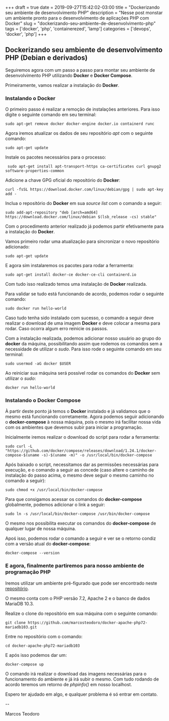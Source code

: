 +++ 
draft = true
date = 2019-09-27T15:42:02-03:00
title = "Dockerizando seu ambiente de desenvolvimento PHP"
description = "Nesse post monstar um ambiente pronto para o desenvolvimento de aplicações PHP com Docker"
slug = "dockerizando-seu-ambiente-de-desenvolvimento-php" 
tags = ['docker', 'php', 'containerezed', 'lamp']
categories = ['devops', 'docker', 'php']
+++

## Dockerizando seu ambiente de desenvolvimento PHP (Debian e derivados)

Seguiremos agora com um passo a passo para montar seu ambiente de desenvolvimento PHP utilizando **Docker** e **Docker Compose**.

Primeiramente, vamos realizar a instalação do **Docker**.

### Instalando o **Docker**

O primeiro passo é realizar a remoção de instalações anteriores. Para isso digite o seguinte comando em seu terminal: 

``
sudo apt-get remove docker docker-engine docker.io containerd runc
``

Agora iremos atualizar os dados de seu repositório *apt* com o seguinte comando: 

``
sudo apt-get update
``

Instale os pacotes necessários para o processo: 

`` 
sudo apt-get install apt-transport-https ca-certificates curl gnupg2 software-properties-common
``


Adicione a chave GPG oficial do repositório do **Docker**:

``
curl -fsSL https://download.docker.com/linux/debian/gpg | sudo apt-key add -
``

Inclua o repositório do **Docker** em sua *source list* com o comando a seguir: 

``
sudo add-apt-repository "deb [arch=amd64] https://download.docker.com/linux/debian $(lsb_release -cs) stable"
``

Com o procedimento anterior realizado já podemos partir efetivamente para a instalação do **Docker**.

Vamos primeiro rodar uma atualização para sincronizar o novo repositório adicionado: 

``
sudo apt-get update
``

E agora sim instalaremos os pacotes para rodar a ferramenta: 

``
sudo apt-get install docker-ce docker-ce-cli containerd.io
``

Com tudo isso realizado  temos uma instalação de **Docker** realizada. 

Para validar se tudo está funcionando de acordo, podemos rodar o seguinte comando: 

``
sudo docker run hello-world
``

Caso tudo tenha sido instalado com sucesso, o comando a seguir deve realizar o download de uma imagem **Docker** e deve colocar a mesma para rodar. Caso ocorra algum erro reinicie os passos.

Com a instalação realizada, podemos adicionar nosso usuário ao grupo do **docker** da máquina, possibilitando assim que rodemos os comandos sem a necessidade de utilizar o *sudo*. Para isso rode o seguinte comando em seu terminal:

``
sudo usermod -aG docker $USER
``

Ao reiniciar sua máquina será possível rodar os comandos do **Docker** sem utilizar o *sudo*:

``
docker run hello-world
``

### Instalando o **Docker Compose**

À partir deste ponto já temos o **Docker** instalado e já validamos que o mesmo está funcionando corretamente. Agora podemos seguir adicionando o **docker-compose** à nossa máquina, pois o mesmo irá facilitar nossa vida com os ambientes que devemos subir para iniciar a programação.

Inicialmente iremos realizar o download do script para rodar a ferramenta: 

``
sudo curl -L "https://github.com/docker/compose/releases/download/1.24.1/docker-compose-$(uname -s)-$(uname -m)" -o /usr/local/bin/docker-compose
``

Após baixado o script, necessitamos dar as permissões necessárias para execução, e o comando a seguir as concede (caso altere o caminho de instalação do passo acima, o mesmo deve seguir o mesmo caminho no comando a seguir): 

``
sudo chmod +x /usr/local/bin/docker-compose
``

Para que consigamos acessar os comandos do **docker-compose** globalmente, podemos adicionar o link a seguir: 

``
sudo ln -s /usr/local/bin/docker-compose /usr/bin/docker-compose
``

O mesmo nos possibilita executar os comandos do **docker-compose** de qualquer lugar de nossa máquina.

Apoś isso, podemos rodar o comando a seguir e ver se o retorno condiz com a versão atual do **docker-compose**: 

``
docker-compose --version
``

### E agora, finalmente  partiremos para nosso ambiente de programação PHP

Iremos utilizar um ambiente pré-figurado que pode ser encontrado neste [repositório](https://github.com/marcosteodoro/docker-apache-php72-mariadb103).

O mesmo conta com o PHP versão 7.2, Apache 2 e o banco de dados MariaDB 10.3.

Realize o clone do repositório em sua máquina com o seguinte comando: 

``
git clone https://github.com/marcosteodoro/docker-apache-php72-mariadb103.git
``

Entre no repositório com o comando:

``
cd docker-apache-php72-mariadb103
``

E após isso podemos dar um:

``
docker-compose up
`` 

O comando irá realizar o download das imagens necessárias para o funcionamento do ambiente e já irá subir o mesmo. Com tudo rodando de acordo teremos um retorno de *phpinfo()* em nosso localhost.

Espero ter ajudado em algo, e qualquer problema é só entrar em contato.

-\-

Marcos Teodoro

